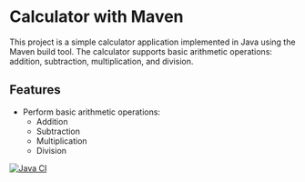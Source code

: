 # Calculator with Maven

This project is a simple calculator application implemented in Java using the Maven build tool. The calculator supports basic arithmetic operations: addition, subtraction, multiplication, and division.

## Features

- Perform basic arithmetic operations:
    - Addition
    - Subtraction
    - Multiplication
    - Division

[![Java CI](https://github.com/olsmbr21/ContinuousIntegration/actions/workflows/continuousIntegration.yml/badge.svg)](https://github.com/olsmbr21/ContinuousIntegration/actions/workflows/continuousIntegration.yml)